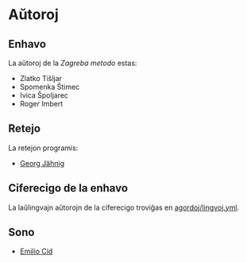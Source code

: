 # Aŭtoroj

## Enhavo 

La aŭtoroj de la *Zagreba metodo* estas:

- Zlatko Tišljar
- Spomenka Štimec
- Ivica Špoljarec
- Roger Imbert

## Retejo

La retejon programis:

- [Georg Jähnig](https://github.com/georgjaehnig/)

## Ciferecigo de la enhavo

La laŭlingvajn aŭtorojn de la ciferecigo troviĝas en [agordoj/lingvoj.yml](agordoj/lingvoj.yml).

## Sono

- [Emilio Cid](https://github.com/EmilioCid)

